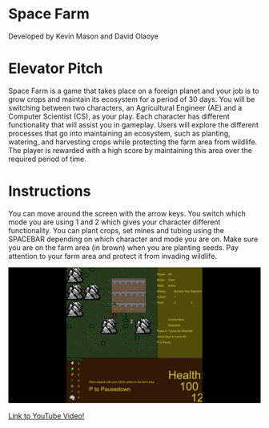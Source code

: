 # Space Farm 

Developed by Kevin Mason and David Olaoye 

# Elevator Pitch 
Space Farm is a game that takes place on a foreign planet and your job is to grow crops and maintain its ecosystem for a period of 30 days. You will be switching between two characters, an Agricultural Engineer (AE) and a Computer Scientist (CS), as your play. Each character has different functionality that will assist you in gameplay. Users will explore the different processes that go into maintaining an ecosystem, such as planting, watering, and harvesting crops while protecting the farm area from wildlife. The player is rewarded with a high score by maintaining this area over the required period of time. 

# Instructions 
You can move around the screen with the arrow keys.
You switch which mode you are using 1 and 2 which gives your character different functionality. 
You can plant crops, set mines and tubing using the SPACEBAR depending on which character and mode you are on. 
Make sure you are on the farm area (in brown) when you are planting seeds.
Pay attention to your farm area and protect it from invading wildlife.

![Screenshot of Game](https://github.com/UD-CISC374/educational-game-project-team-11-david-and-kevin/blob/master/src/assets/screenshots/large.png)

[Link to YouTube Video!](https://www.youtube.com/watch?v=ulELUqmNLmc&feature=youtu.be)
